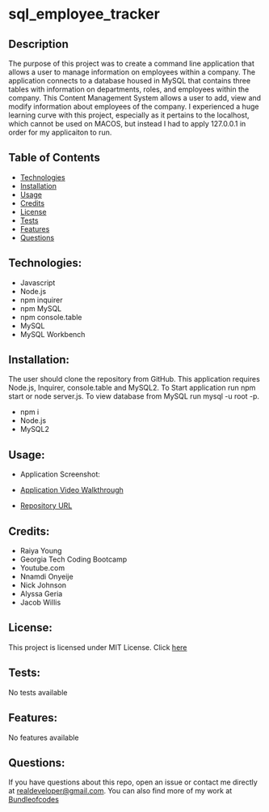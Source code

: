 # sql_employee_tracker

## Description

The purpose of this project was to create a command line application that allows a user to manage information on employees within a company. The application connects to a database housed in MySQL that contains three tables with information on departments, roles, and employees within the company. This Content Management System allows a user to add, view and modify information about employees of the company. I experienced a huge learning curve with this project, especially as it pertains to the localhost, which cannot be used on MACOS, but instead I had to apply 127.0.0.1 in order for my applicaiton to run. 

## Table of Contents

- [Technologies](#technologies)
- [Installation](#installation)
- [Usage](#usage)
- [Credits](credits)
- [License](#license)
- [Tests](#tests)
- [Features](#features)
- [Questions](#questions)

## Technologies:

- Javascript
- Node.js
- npm inquirer
- npm MySQL
- npm console.table
- MySQL
- MySQL Workbench

## Installation:

The user should clone the repository from GitHub. This application requires Node.js, Inquirer, console.table and MySQL2. To Start application run npm start or node server.js. To view database from MySQL run mysql -u root -p.
- npm i
- Node.js
- MySQL2

## Usage:

- Application Screenshot:

- [Application Video Walkthrough](https://drive.google.com/file/d/1vCDJc-gC8BMtmdFWQb_kM-sESLcCCpOA/view?usp=sharing)

- [Repository URL](https://github.com/bundleofcodes/sql_employee_tracker)

## Credits:

- Raiya Young
- Georgia Tech Coding Bootcamp
- Youtube.com
- Nnamdi Onyeije
- Nick Johnson
- Alyssa Geria
- Jacob Willis

## License:

This project is licensed under MIT License. Click [here](https://github.com/bundleofcodes/sql_employee_tracker/blob/main/LICENSE)

## Tests:

No tests available

## Features:

No features available

## Questions:

If you have questions about this repo, open an issue or contact me directly at realdeveloper@gmail.com. You can also find more of my work at [Bundleofcodes](https://github.com/bundleofcodes)